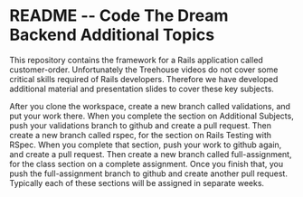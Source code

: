 # README -- Code The Dream Backend Additional Topics

This repository contains the framework for a Rails application called customer-order. Unfortunately the Treehouse videos do not cover some critical
skills required of Rails developers.  Therefore we have developed additional material and presentation slides to cover these key subjects.

After you clone the workspace, create a new branch called validations, and put your work there.  When you complete the section on Additional Subjects,
push your validations branch to github and create a pull request.  Then create a new branch called rspec, for the section on Rails Testing with RSpec.
When you complete that section, push your work to github again, and create a pull request.  Then create a new branch called full-assignment, for the
class section on a complete assignment.  Once you finish that, you push the full-assignment branch to github and create another pull request.  Typically each
of these sections will be assigned in separate weeks.
